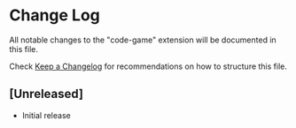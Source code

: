 # Change Log

All notable changes to the "code-game" extension will be documented in this file.

Check [Keep a Changelog](http://keepachangelog.com/) for recommendations on how to structure this file.

## [Unreleased]

- Initial release